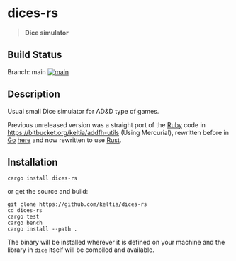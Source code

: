 # dices-rs

> **Dice simulator**

## Build Status

Branch: main  [![main](https://github.com/keltia/dices-rs/actions/workflows/rust.yml/badge.svg)](https://github.com/keltia/dices-rs/actions/workflows/rust.yml)

## Description

Usual small Dice simulator for AD&D type of games.

Previous unreleased version was a straight port of the [Ruby] code in https://bitbucket.org/keltia/addfh-utils (Using Mercurial),
rewritten before in [Go] [here](https://github.com/keltia/dices-go) and now rewritten to use [Rust].

## Installation

    cargo install dices-rs

or get the source and build:

    git clone https://github.com/keltia/dices-rs
    cd dices-rs
    cargo test
    cargo bench
    cargo install --path .

The binary will be installed wherever it is defined on your machine and the library in `dice` itself will be compiled and available.

[Go]: https://golang.org/
[Ruby]: https://ruby-lang.org/
[Rust]: https://rust-lang.org/
